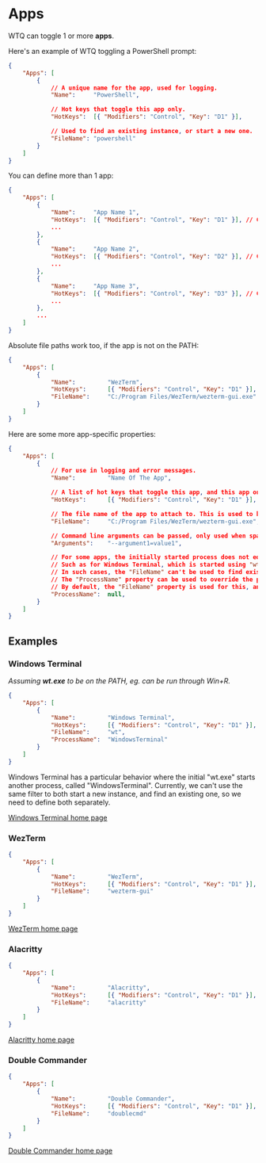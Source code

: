 # Apps

WTQ can toggle 1 or more **apps**.

Here's an example of WTQ toggling a PowerShell prompt:

```json
{
	"Apps": [
		{
			// A unique name for the app, used for logging.
			"Name":		"PowerShell",

			// Hot keys that toggle this app only.
			"HotKeys":	[{ "Modifiers": "Control", "Key": "D1" }],

			// Used to find an existing instance, or start a new one.
			"FileName":	"powershell"
		}
	]
}
```

You can define more than 1 app:

```json
{
	"Apps": [
		{
			"Name":		"App Name 1",
			"HotKeys":	[{ "Modifiers": "Control", "Key": "D1" }], // Ctrl + 1
			...
		},
		{
			"Name":		"App Name 2",
			"HotKeys":	[{ "Modifiers": "Control", "Key": "D2" }], // Ctrl + 2
			...
		},
		{
			"Name":		"App Name 3",
			"HotKeys":	[{ "Modifiers": "Control", "Key": "D3" }], // Ctrl + 3
			...
		},
		...
	]
}
```

Absolute file paths work too, if the app is not on the PATH:

```json
{
	"Apps": [
		{
			"Name":			"WezTerm",
			"HotKeys":		[{ "Modifiers": "Control", "Key": "D1" }],
			"FileName":		"C:/Program Files/WezTerm/wezterm-gui.exe"
		}
	]
}
```

Here are some more app-specific properties:

```json
{
	"Apps": [
		{
			// For use in logging and error messages.
			"Name":			"Name Of The App",

			// A list of hot keys that toggle this app, and this app only.
			"HotKeys":		[{ "Modifiers": "Control", "Key": "D1" }],

			// The file name of the app to attach to. This is used to both find an existing instance of an already running app, and for starting a new one.
			"FileName":		"C:/Program Files/WezTerm/wezterm-gui.exe",

			// Command line arguments can be passed, only used when spawning new app instances.
			"Arguments":	"--argument1=value1",

			// For some apps, the initially started process does not equal the ultimately running process name.
			// Such as for Windows Terminal, which is started using "wt.exe", but then runs using "WindowsTerminal.exe".
			// In such cases, the "FileName" can't be used to find existing processes.
			// The "ProcessName" property can be used to override the process name that is used when looking for existing processes.
			// By default, the "FileName" property is used for this, and "ProcessName" remains null.
			"ProcessName":	null,
		}
	]
}
```

## Examples

### Windows Terminal

*Assuming **wt.exe** to be on the PATH, eg. can be run through Win+R.*

```json
{
	"Apps": [
		{
			"Name":			"Windows Terminal",
			"HotKeys":		[{ "Modifiers": "Control", "Key": "D1" }],
			"FileName":		"wt",
			"ProcessName":	"WindowsTerminal"
		}
	]
}
```

Windows Terminal has a particular behavior where the initial "wt.exe" starts another process, called "WindowsTerminal". Currently, we can't use the same filter to both start a new instance, and find an existing one, so we need to define both separately.

[Windows Terminal home page](https://learn.microsoft.com/en-us/windows/terminal/install)

### WezTerm

```json
{
	"Apps": [
		{
			"Name":			"WezTerm",
			"HotKeys":		[{ "Modifiers": "Control", "Key": "D1" }],
			"FileName":		"wezterm-gui"
		}
	]
}
```

[WezTerm home page](https://wezfurlong.org/wezterm/index.html)

### Alacritty

```json
{
	"Apps": [
		{
			"Name":			"Alacritty",
			"HotKeys":		[{ "Modifiers": "Control", "Key": "D1" }],
			"FileName":		"alacritty"
		}
	]
}
```

[Alacritty home page](https://alacritty.org/)

### Double Commander

```json
{
	"Apps": [
		{
			"Name":			"Double Commander",
			"HotKeys":		[{ "Modifiers": "Control", "Key": "D1" }],
			"FileName":		"doublecmd"
		}
	]
}
```

[Double Commander home page](https://doublecommander.com/)

